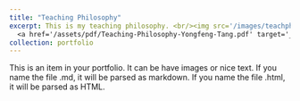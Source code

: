 ```yaml
---
title: "Teaching Philosophy"
excerpt: This is my teaching philosophy. <br/><img src='/images/teachph2.png'> <br/>
  <a href='/assets/pdf/Teaching-Philosophy-Yongfeng-Tang.pdf' target='_blank'>Download PDF</a>
collection: portfolio
---
```


This is an item in your portfolio. It can be have images or nice text. If you name the file .md, it will be parsed as markdown. If you name the file .html, it will be parsed as HTML. 
